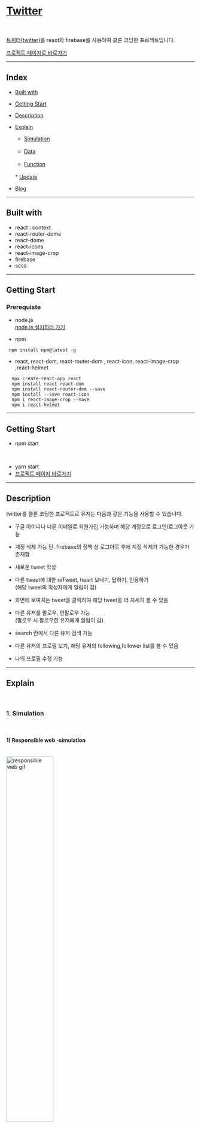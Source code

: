 # [Twitter](https://badahertz52.github.io/twitter/)
<br/>

[트위터(twitter)](https://twitter.com/home?lang=ko)를 react와 firebase를 사용하여 클론 코딩한 프로젝트입니다. 

[프로젝트 페이지로 바로가기](https://badahertz52.github.io/twitter/)
_______________________________________________________

## Index
* <a href="#builtWith">Built with</a>
  <br/>

* <a href="#start">Getting Start</a>
  <br/>

* <a href="#description">Description</a>
  <br/>

* <a href="#explain">Explain</a>
  <br/>

  * <a href="#simulation">Simulation</a>
  <br/>
  
  * <a href="#data"> Data </a>
  <br/>

  * <a href="#function"> Function</a>
  <br/>
  * <a href="#update"> Update</a>
  <br/>
* <a href="#blog">Blog</a>
  
_____________________________________________

## <div id="builtWith">Built with </div>

* react  : context
* react-router-dome 
* react-dome
* react-icons
* react-image-crop 
* firebase
* scss

___________________________________________________

## <div id="start"> Getting Start </div>
### Prerequiste
* node.js
  <br/>
  [node.js 설치하러 가기](https://nodejs.org/ko/download/)

* npm
```
 npm install npm@latest -g
```

*  react, react-dom, react-router-dom , react-icon, react-image-crop ,react-helmet
  
  ```
    npx create-react-app react 
    npm install react react-dom
    npm install react-router-dom --save 
    npm install --save react-icon
    npm i react-image-crop --save
    npm i react-helmet
  ```
_____________________________________________________

## Getting Start 
* npm start 
 <br/>

*  yarn start 
*  [프로젝트 페이지 바로가기](https://badahertz52.github.io/twitter/)
 
____________________________________________________
## <div id="description"> Description </div>

twitter를 클론 코딩한 프로젝트로 유저는 다음과 같은 기능을 사용할 수 있습니다.

* 구글 아이디나 다른 이메일로 회원가입 가능하며 해당 계정으로 로그인/로그아웃 가능

* 계정 삭제 가능 단. firebase의 정책 상 로그아웃 후에 계정 삭제가 가능한 경우가 존재함

* 새로운 tweet 작성
  
* 다른 tweet에 대한 reTweet, heart 보내기, 답하기, 인용하기 <br/> (해당 tweet의 작성자에게 알림이 감)
  
* 화면에 보여지는 tweet을 클릭하여 해당 tweet을 더 자세히 볼 수 있음 
  
* 다른 유저를 팔로우, 언팔로우  가능 <br/> (팔로우 시 팔로우한 유저에게 알림이 감) 
  
* search 칸에서 다른 유저 검색 가능
  
* 다른 유저의 프로필 보기, 해당 유저의 following,follower list를 볼 수 있음
  
* 나의 프로필 수정 가능

____________________________________________________
## <div id="explain"> Explain</div>
<br/>
 
### <div id="simulation"> 1. Simulation </div>
  <br/>

#### 1) Responsible web -simulation
<br/>
<img
  width="50%"
  src="img/responsible.gif"
  alt="responsible web gif"
/>

<br/>

#### 2) Twieer -simulation
<br/>

#### A. Auth 

#### a. sig up and log in
  <br/>
<img
  width="50%"
  src="img/auth.gif"
  alt="auth gif"
/>

  <br/>

#### b. log out or delete account 
  <br/>
<img
  width="50%"
  src="img/logout.gif"
  alt="logout gif"
/>
  <br/>

#### B. Tweet 
  <br/>
<img
  width="50%"
  src="img/tweet.gif"
  alt="tweet gif"
/>
  <br/>

#### C. Notification
<img
  width="50%"
  src="img/notification.gif"
  alt="notification gif"
/>
  <br/>

#### D. Profile 
<img
  width="50%"
  src="img/profile.gif"
  alt="profile gif"
/>
  <br/>

#### E. Search User 

<img
  width="50%"
  src="img/search.gif"
  alt="search gif"
/>
  <br/>

### <div id="data">2. Data </div>
  <br/>

#### A. tweet
  
  |property|explain|type|
  |-----|----|---|
  |docId| 해당 tweet의 문서id 로 차후에 해당 tweet을 찾거나 변경시에 이를 활용함|string|
  |text|해당 tweet의 text |string|
  |attachmentUrl|해당 tweet 작성 시에 첨부한 사진|string|
  |value|해당 tweet의 속성으로 tweet,rt,heart,qt,answer이 있음|string|
  |createdAt|해당 tweet이 작성된 시간으로 연월일시간을 객체로 가지는 배열임|array|
  |creatorId|해당 tweet을 작성한 사용자의 uid|string|
  |about|다른 tweet을 이용한 tweet인 경우(value 값이 rt,heart,answer,qt)에 이용한  tweet에 대한 정보로 docId, creatorId를 가짐|null / object|
  |noticiation|다른 유저가 해당 트윗을 reTweet하거나 마음을 누르거나 인용을 하거나 해당 트윗에 대한 답변을 할 시에 이에 대한 알림들을 저장함. <br/> 배열 속 객체들을 value,aboutDocId,user의 속성을 가짐|array|

#### B. profile
  |property|explain|type|
  |---|----|---|
  |userId| 유저의 id|string|
  |userName|유저의 닉네임|string|
  |photoUrl|유저의 프포필 사진|string|
  |headerUrl|유저의 프로필 헤더|string|
  |introduce|유저의 자기 소개|string|
  |following|유저가 팔로우하는 다른 유저들|array|
  |follower|유저를 팔로우하는 다른 유저들|array|
  |notificaitons|유저에 대한 알림들(유저가 팔로우하는 다른 유저가 새로운 트윗을 작성했거나, 다른 유저가 유저를 팔로우했거나, 유저의 트윗에 대해 rt,heart,answer,qt한 경우에 알림이 생성됨) <br/> 배열 속 객체들은 aboutDocId(다른 유저의 tweet의  docId, follow 와 관련시에는 null 값), docId(유저의 tweet의 docId), user(다른 유저의 uid), value(어떤 알림인지) 를 속성을 가짐|array| 

#### C. Context 
<pre>
  로그인한 계정과 현재 유저가 클릭 한  프로필의 해당 계정의 프로필과 트윗들을 반복적으로 사용되어 서버에 과도한 요청을 주는 경우가 발생했다. 

    이를 해결하기 위해 반복적으로 사용되는 동일한 정보를 "context"를 사용했다. 

  유저가 변경되는 경우(처음 로그인시, 현재의 유저가 다른 유저의 프로필 사진을 눌러 특정 유저가 변경되었을때 ) 에만 서버에서 데이터를 받아오고, 이후에는 이전에 받았던 내용을 다시 사용하도록해서 서버에 대한 과도한 요청을 줄였다.  

  그리고 reducer 를 같이 활용하여 새로운 tweet 작성, 팔로우 취소나 팔로우 요청등의 데이터의 변경을 반영할수 있도로 하였다. 
</pre>


  |context|explain|state|
  |--------|----|---|
  |ProfileContext|currentUser의 프로필에  context|myProfile, profileDispatch, profileInput|
  |TweetContext|currentUser의 트윗에  context|myTweets, allTweets(follower의 tweets 까지 합함), tweetInput, tweetDispatch |
  |UserContext|특정 유저에 대한 프로필과 트윗에 대한 context| userProfile, userTweets, userDispatch|


### <div id="function"> 3. Function</div>
  <br/>
  
  |function|about|explain|js|재사용 가능|
  |--------|-------|------|---|----|
  |getTweetDoc, getTweetsDocs|tweet| 단일 트윗 이나 여러 개의 트윗을 서버에서 가져옴|GetData.js|O|O|
  |getTweet, getTweets|tweet|서버에서 트윗을 가져와서 해당 결과값이 있을 경우 이를 배열이나 객체로 반환함|GetData.js|O|
  |getProfileDoc|profile| 서버에서 프로필 데이터를 가져옴|GetData.js|O|
  |getProfile|profile| getProfileDoc의 결과값이 있을 경우 해당 값을  profile이라는 객체로 반환함|GetData.js|O|
  |updateTweetNofitications| notification| rt,heart,answer,qt 시에 대상이 되는 tweet의 noticiation을 변경함|GetData.js|O|
  |updateProfileNofication|notification| rt, heart,answer,qt 시에 유저 프로필의 noticiation을 변경함 |GetData.js|O|
  |sendNotificaton|notification|  updateProfileNofication 을 사용하여 프로필의 noticiation을 변경함|GetData.js|O|
  |updateMytweetByMe|noticiation| 로그인한 현재의 유저가 자신의 tweet에 대해 rt,heart,answer,qt한 경우 사용됨|GetDate.js|O|
  |deleteTweetNotification| notification| tweet을 삭제하거나 rt,heart를 취소할 경우 관련된 알림을 삭제함|GetData.js|O|
  |deleteProfileNotification| notification| 언팔로우한 경우 관련된 알림을 삭제함|GetData.js|O|
  |OnRtHeart, OffRtHeart| rt,heart| rt,heart 시에 현재 유저의 tweet에 새로운 tweet을 생성하고 rt,heart의 대상인 tweet과 작성자의 noticiation을 변경함 |GetData.js|O|
  |goBack| back page|이전 페이지로 이동함|GetData.js|O|
  |getMedias|medias -profile| 프로필 페이지에서 해당 프로필의 유저가 작성한 tweet중에 첨부된 사진이 있는 경우 해당 사진들을 배열로 만듦|Media.js|X|
  |showTweet, showTaNdA, showMedias, showHeartedThings| profileBottom| 프로필 페이지에서 해당 버튼을 누르면 value 가 answer인 tweet을 제외한 유저의 트윗들, 모든 트윗들, 사진이 첨부된 트윗들, 유저가 좋아요를 누른 트윗들을 보여줌| ProfileForm.js|X|
  |goTweet|tweet| 트윗을 클릭 시 'twitter/userId/status/docId' 페이지로 이동함|Tweet.js|X|
  |setContext|context| 로그인 한 유저의 프로필, 트윗들에 대한 데이터를 받아와서 관련 context의 state를 업데이트 시킴|TweetRouter.js|X|
  |pushFollowing,pushFollower|list| list 페이지에서 following 이나 follower 버튼울 누르면 해당 정보가 담긴 list 페이지로 이동함|List.js|X|
  |onChange,onFileChange|tweetFactory| tweet 작성 시에 text나 첨가한 이미지의 변화를 tweetInput에 업데이트 함|TweetFactory.js|X|
  |onEditAttachment|tweetFactory| tweet 작성시 첨부한 이미지를 crop할 수 있도록 해줌|TweetFactory.js|X|
  |onSubmit|tweetFactory| 작성한 tweet을 서버에 저장하고 TweetContext의 myTweets와 allTweets를  변경함 |TweetFactory.js|X|
  |adjustingHeight|tweetFactory| tweet 작성 시에 변경된 input의 값에 따라 textarea의 높이를 조절함|TweetFactory.js|X|
  |cleanUpFollow|delete user| 계정 삭제시에  해당 계정의 following user 와 follower의 관련 알림과 팔로우,팔로잉 리스트를 변경함|DeleteUser.js|X|
  |deleteTweets|delete user| 계정 삭제시에  해당 계정의 유저가 작성한 tweet 과 관련된 알림들을 삭제함|DeleteUser.js|X|
  |onDelete| delete user| 계정 삭제 버튼을 눌렀을 때 해당 계정의 삭제가 가능한지 여부를 판단하고 불가능시 로그아웃후에 다시 시도하라는 알림을 보여주고 삭제가 가능할 시 cleanUpFollow와 deleteTweets를 실행시키고 해당 계정과 관련된 storage를 삭제하고 계정을 삭제함|DeleteUser.js|X|

  
------------------------------------------------------
## <div id="update">Update </div>
|day|update|
|---|------|
|2022.07.31|Add favicon and function that change title of head depaing on page|
|2022.08.01|Add function that add meta tag for open graph depading on tweet in status page using react-helmet| 
|2022.12.25|Make Suspension component which notice that site discontinues new membership for site management and only pepole who get account from deveploer cant access site.
|2022.12.26|Update TweeterFactory to prevent XSS and Apply CSP| 
 
______________________________________________________

## <div id="blog"> Blog </div>

[해당 프로젝트를 하면서 해결한 오류, 배운점과 후기등을 작성한 블로그 바로가기](https://velog.io/@badahertz52/트위터-클론-코딩을-마치고)
 
______________________________________________________

### 자료 출처
[프로필 이미지1.](https://unsplash.com/@stereophototyp?utm_source=unsplash&utm_medium=referral&utm_content=creditCopyText)

[프로필 이미지2.](https://unsplash.com/@littleforestowl?utm_source=unsplash&utm_medium=referral&utm_content=creditCopyText)

[tiwtter imag](https://images.unsplash.com/photo-1611162618479-ee3d24aaef0b?ixlib=rb-4.0.3&ixid=MnwxMjA3fDB8MHxwaG90by1wYWdlfHx8fGVufDB8fHx8&auto=format&fit=crop&w=1548&q=80)
